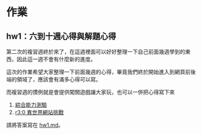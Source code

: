 # 作業

## hw1：六到十週心得與解題心得

第二次的複習週終於來了，在這週裡面可以好好整理一下自己前面幾週學到的東西，因此這一週不會有什麼新的進度。

這次的作業希望大家整理一下前面幾週的心得，畢竟我們終於開始進入到網頁前後端的領域了，應該會有滿多心得可以寫。

而複習週的慣例就是會提供闖關遊戲讓大家玩，也可以一併把心得寫下來

1. [綜合能力測驗](http://mentor-program.co/huli/game/index.php)
2. [r3:0 異世界網站挑戰](https://r30challenge.herokuapp.com/)

請將答案寫在 [hw1.md](hw1.md)。
